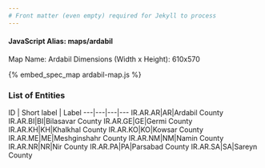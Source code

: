 ```yaml
---
# Front matter (even empty) required for Jekyll to process
---
```


#### JavaScript Alias: maps/ardabil

Map Name: Ardabil
Dimensions (Width x Height): 610x570



{% embed_spec_map ardabil-map.js %}

### List of Entities

ID | Short label | Label
---|---|---|---
IR.AR.AR|AR|Ardabil County
IR.AR.BI|BI|Bilasavar County
IR.AR.GE|GE|Germi County
IR.AR.KH|KH|Khalkhal County
IR.AR.KO|KO|Kowsar County
IR.AR.ME|ME|Meshginshahr County
IR.AR.NM|NM|Namin County
IR.AR.NR|NR|Nir County
IR.AR.PA|PA|Parsabad County
IR.AR.SA|SA|Sareyn County
